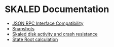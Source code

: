 <!-- SPDX-License-Identifier: (GPL-3.0-only OR CC-BY-4.0) -->

# SKALED Documentation

-   [JSON RPC Interface Compatibility](json-rpc-interface.md)
-   [Snapshots](snapshots.md)
-   [Skaled disk activity and crash resistance](skaled-disk-activity-and-crash-resistance-spec.md)
-   [State Root calculation](state-root-calculation.md)
